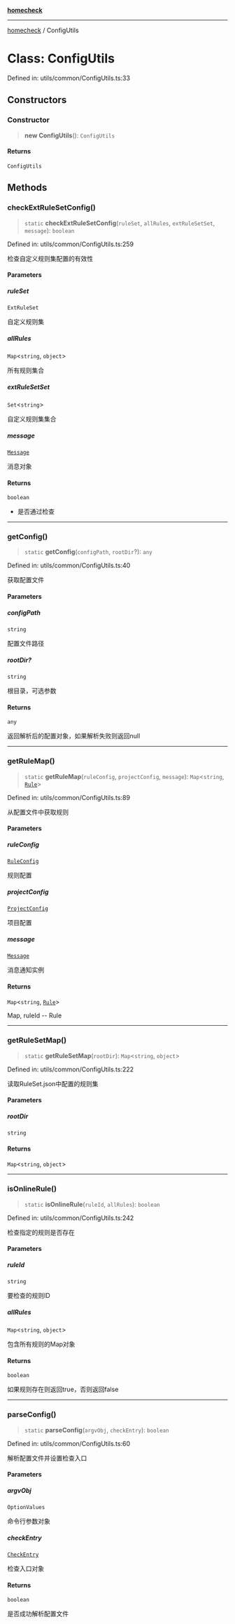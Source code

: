 [**homecheck**](../README.md)

***

[homecheck](../globals.md) / ConfigUtils

# Class: ConfigUtils

Defined in: utils/common/ConfigUtils.ts:33

## Constructors

### Constructor

> **new ConfigUtils**(): `ConfigUtils`

#### Returns

`ConfigUtils`

## Methods

### checkExtRuleSetConfig()

> `static` **checkExtRuleSetConfig**(`ruleSet`, `allRules`, `extRuleSetSet`, `message`): `boolean`

Defined in: utils/common/ConfigUtils.ts:259

检查自定义规则集配置的有效性

#### Parameters

##### ruleSet

`ExtRuleSet`

自定义规则集

##### allRules

`Map`\<`string`, `object`\>

所有规则集合

##### extRuleSetSet

`Set`\<`string`\>

自定义规则集集合

##### message

[`Message`](../interfaces/Message.md)

消息对象

#### Returns

`boolean`

- 是否通过检查

***

### getConfig()

> `static` **getConfig**(`configPath`, `rootDir`?): `any`

Defined in: utils/common/ConfigUtils.ts:40

获取配置文件

#### Parameters

##### configPath

`string`

配置文件路径

##### rootDir?

`string`

根目录，可选参数

#### Returns

`any`

返回解析后的配置对象，如果解析失败则返回null

***

### getRuleMap()

> `static` **getRuleMap**(`ruleConfig`, `projectConfig`, `message`): `Map`\<`string`, [`Rule`](Rule.md)\>

Defined in: utils/common/ConfigUtils.ts:89

从配置文件中获取规则

#### Parameters

##### ruleConfig

[`RuleConfig`](RuleConfig.md)

规则配置

##### projectConfig

[`ProjectConfig`](ProjectConfig.md)

项目配置

##### message

[`Message`](../interfaces/Message.md)

消息通知实例

#### Returns

`Map`\<`string`, [`Rule`](Rule.md)\>

Map, ruleId -- Rule

***

### getRuleSetMap()

> `static` **getRuleSetMap**(`rootDir`): `Map`\<`string`, `object`\>

Defined in: utils/common/ConfigUtils.ts:222

读取RuleSet.json中配置的规则集

#### Parameters

##### rootDir

`string`

#### Returns

`Map`\<`string`, `object`\>

***

### isOnlineRule()

> `static` **isOnlineRule**(`ruleId`, `allRules`): `boolean`

Defined in: utils/common/ConfigUtils.ts:242

检查指定的规则是否存在

#### Parameters

##### ruleId

`string`

要检查的规则ID

##### allRules

`Map`\<`string`, `object`\>

包含所有规则的Map对象

#### Returns

`boolean`

如果规则存在则返回true，否则返回false

***

### parseConfig()

> `static` **parseConfig**(`argvObj`, `checkEntry`): `boolean`

Defined in: utils/common/ConfigUtils.ts:60

解析配置文件并设置检查入口

#### Parameters

##### argvObj

`OptionValues`

命令行参数对象

##### checkEntry

[`CheckEntry`](CheckEntry.md)

检查入口对象

#### Returns

`boolean`

是否成功解析配置文件
